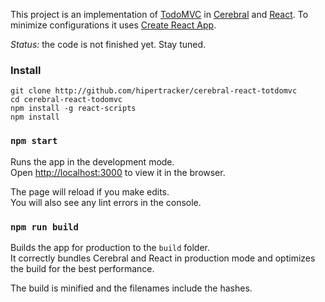 This project is an implementation of [TodoMVC](http://todomvc.com) in [Cerebral](http://cerebraljs.com) and [React](https://facebook.github.io/react/). To minimize configurations it uses [Create React App](https://github.com/facebookincubator/create-react-app).

*Status:* the code is not finished yet. Stay tuned.

### Install

```
git clone http://github.com/hipertracker/cerebral-react-totdomvc
cd cerebral-react-todomvc
npm install -g react-scripts
npm install
```

### `npm start`

Runs the app in the development mode.<br>
Open [http://localhost:3000](http://localhost:3000) to view it in the browser.

The page will reload if you make edits.<br>
You will also see any lint errors in the console.

### `npm run build`

Builds the app for production to the `build` folder.<br>
It correctly bundles Cerebral and React in production mode and optimizes the build for the best performance.

The build is minified and the filenames include the hashes.<br>

